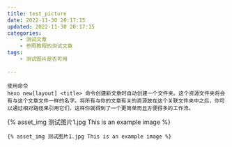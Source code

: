 ```yaml
---
title: test_picture
date: 2022-11-30 20:17:15
updated: 2022-11-30 20:17:15
categories:
	- 测试文章
	- 参照教程的测试文章
tags:
	- 测试图片是否可用
  
---
```


```
使用命令
hexo new[layout] <title> 命令创建新文章时自动创建一个文件夹。这个资源文件夹将会有与这个文章文件一样的名字。将所有与你的文章有关的资源放在这个关联文件夹中之后，你可以通过相对路径来引用它们，这样你就得到了一个更简单而且方便得多的工作流。
```







{% asset_img 测试图片1.jpg This is an example image %}

```
{% asset_img 测试图片1.jpg This is an example image %}
```





